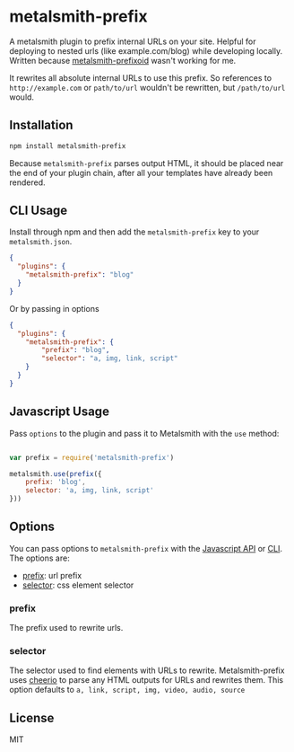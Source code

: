 # metalsmith-prefix

A metalsmith plugin to prefix internal URLs on your site. Helpful for deploying to nested urls (like example.com/blog) while developing locally. Written because [metalsmith-prefixoid](https://github.com/evoja/metalsmith-prefixoid) wasn't working for me.

It rewrites all absolute internal URLs to use this prefix. So references to `http://example.com` or `path/to/url` wouldn't be rewritten, but `/path/to/url` would.

## Installation

```bash
npm install metalsmith-prefix
```

Because `metalsmith-prefix` parses output HTML, it should be placed near the end of your plugin chain, after all your templates have already been rendered.

## CLI Usage

Install through npm and then add the `metalsmith-prefix` key to your `metalsmith.json`.

```json
{
  "plugins": {
    "metalsmith-prefix": "blog"
  }
}
```

Or by passing in options

```json
{
  "plugins": {
    "metalsmith-prefix": {
    	"prefix": "blog",
    	"selector": "a, img, link, script"
  	}
  }
}
```

## Javascript Usage

Pass `options` to the plugin and pass it to Metalsmith with the `use` method:

```javascript

var prefix = require('metalsmith-prefix')

metalsmith.use(prefix({
	prefix: 'blog',
	selector: 'a, img, link, script'
}))

```

## Options

You can pass options to `metalsmith-prefix` with the [Javascript API](https://github.com/segmentio/metalsmith#api) or [CLI](https://github.com/segmentio/metalsmith#cli). The options are:

* [prefix](#prefix): url prefix
* [selector](#selector): css element selector

### prefix

The prefix used to rewrite urls.

### selector

The selector used to find elements with URLs to rewrite. Metalsmith-prefix uses [cheerio](https://github.com/cheeriojs/cheerio) to parse any HTML outputs for URLs and rewrites them. This option defaults to `a, link, script, img, video, audio, source`

## License

MIT